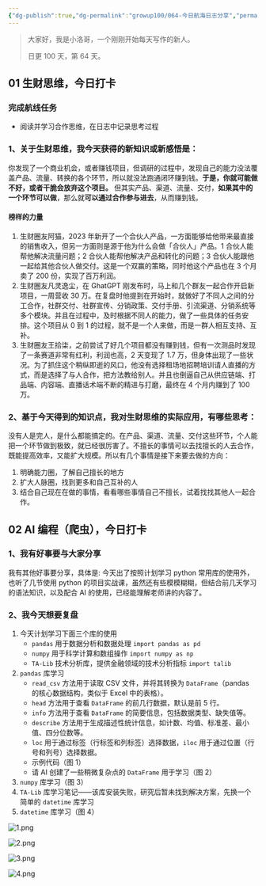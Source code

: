 ```yaml
---
{"dg-publish":true,"dg-permalink":"growup100/064-今日航海日志分享","permalink":"/growup100/064-今日航海日志分享/","tags":["小洛哥成长笔记"],"noteIcon":"1","created":"2024-06-22","updated":"2024-06-22"}
---
```



> 大家好，我是小洛哥，一个刚刚开始每天写作的新人。
> 
> 日更 100 天，第 64 天。

## 01 生财思维，今日打卡

### 完成航线任务

- 阅读并学习合作思维，在日志中记录思考过程

### 1、关于生财思维，我今天获得的新知识或新感悟是：

你发现了一个商业机会，或者赚钱项目，但调研的过程中，发现自己的能力没法覆盖产品、流量、转换的各个环节，所以就没法跑通闭环赚到钱。**于是，你就可能做不好，或者干脆会放弃这个项目。** 但其实产品、渠道、流量、交付，**如果其中的一个环节可以做**，那么就**可以通过合作参与进去**，从而赚到钱。

#### 榜样的力量

1. 生财圈友阿猫，2023 年新开了一个合伙人产品，一方面能够给他带来最直接的销售收入，但另一方面则是源于他为什么会做「合伙人」产品。1 合伙人能帮他解决流量问题；2 合伙人能帮他解决产品和转化的问题；3 合伙人能跟他一起给其他合伙人做交付。这是一个双赢的策略，同时他这个产品也在 3 个月卖了 200 份，实现了百万利润。
2. 生财圈友凡灵逸尘，在 GhatGPT 刚发布时，马上和几个群友一起合作开启新项目，一周营收 30 万。在复盘时他提到在开始时，就做好了不同人之间的分工合作，社群交付、社群宣传、分销政策、交付手册、引流渠道、分销系统等多个模块。并且在过程中，及时根据不同人的能力，做了一些具体的任务安排。这个项目从 0 到 1 的过程，就不是一个人来做，而是一群人相互支持、互补。
3. 生财圈友王拾柒，之前尝试了好几个项目都没有赚到钱，但有一次测品时发现了一条赛道非常有红利，利润也高，2 天变现了 1.7 万，但身体出现了一些状况。为了抓住这个稍纵即逝的风口，他没有选择租场地招聘培训请人直播的方式，而是选择了与人合作，把方法教给别人。并且也倒逼自己从供应链端、打品端、内容端、直播话术端不断的精进与打磨，最终在 4 个月内赚到了 100 万。

### 2、基于今天得到的知识点，我对生财思维的实际应用，有哪些思考：

没有人是完人，是什么都能搞定的。在产品、渠道、流量、交付这些环节，个人能把一个环节做到极致，就已经很厉害了。不擅长的事情可以去找擅长的人去合作，既能提高效率，又能扩大规模。所以有几个事情是接下来要去做的方向：
1. 明确能力圈，了解自己擅长的地方
2. 扩大人脉圈，找到更多和自己互补的人
3. 结合自己现在在做的事情，看看哪些事情自己不擅长，试着找找其他人一起合作。

## 02 AI 编程（爬虫），今日打卡

### 1、我有好事要与大家分享

我有其他好事要分享，具体是: 今天出了按照计划学习 python 常用库的使用外，也听了几节使用 python 的项目实战课，虽然还有些模模糊糊，但结合前几天学习的语法知识，以及配合 AI 的使用，已经能理解老师讲的内容了。

### 2、我今天想要复盘

1. 今天计划学习下面三个库的使用
	- `pandas` 用于数据分析和数据处理 `import pandas as pd`
	- `numpy` 用于科学计算和数组操作 `import numpy as np`
	- `TA-Lib` 技术分析库，提供金融领域的技术分析指标 `import talib`
2. `pandas` 库学习
	- `read_csv` 方法用于读取 CSV 文件，并将其转换为 `DataFrame`（pandas 的核心数据结构，类似于 Excel 中的表格）。
	- `head` 方法用于查看 `DataFrame` 的前几行数据，默认是前 5 行。
	- `info` 方法用于查看 `DataFrame` 的简要信息，包括数据类型、缺失值等。
	- `describe` 方法用于生成描述性统计信息，如计数、均值、标准差、最小值、四分位数等。
	- `loc` 用于通过标签（行标签和列标签）选择数据，`iloc` 用于通过位置（行号和列号）选择数据。
	- 示例代码（图 1）
	- 请 AI 创建了一些稍微复杂点的 `DataFrame` 用于学习（图 2）
3. `numpy` 库学习（图 3）
4. `TA-Lib` 库学习笔记——该库安装失败，研究后暂未找到解决方案，先换一个简单的 `datetime` 库学习
5. `datetime` 库学习（图 4）

![1.png](http://img.xlg.life/images%2F2024%2F06%2F22%2F1-ab608b48dbc437d2808d8dc0e22e68b0.png)

![2.png](http://img.xlg.life/images%2F2024%2F06%2F22%2F2-5746d2e16b0fa3c305bcc5980d5d7779.png)

![3.png](http://img.xlg.life/images%2F2024%2F06%2F22%2F3-95812f67b3dd18b345dd49e4dd702c18.png)

![4.png](http://img.xlg.life/images%2F2024%2F06%2F22%2F4-0576d8723c524e43f2387a7fcf2f29fc.png)
